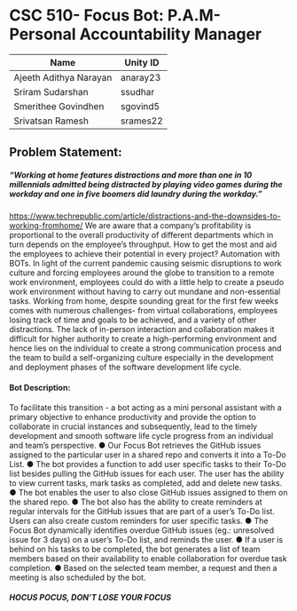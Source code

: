 # CSC 510- Focus Bot: P.A.M- Personal Accountability Manager
| Name      | Unity ID |
| ----------- | ----------- |
| Ajeeth Adithya Narayan    | anaray23     |
| Sriram Sudarshan   | ssudhar        |
|Smerithee Govindhen | sgovind5|
|Srivatsan Ramesh | srames22|
## Problem Statement:
##### “Working at home features distractions and more than one in 10 millennials admitted being distracted by playing video games during the workday and one in five boomers did laundry during the workday.”
https://www.techrepublic.com/article/distractions-and-the-downsides-to-working-fromhome/
We are aware that a company’s profitability is proportional to the overall productivity of
different departments which in turn depends on the employee’s throughput. How to get
the most and aid the employees to achieve their potential in every project? Automation
with BOTs. In light of the current pandemic causing seismic disruptions to work culture
and forcing employees around the globe to transition to a remote work environment,
employees could do with a little help to create a pseudo work environment without
having to carry out mundane and non-essential tasks. Working from home, despite
sounding great for the first few weeks comes with numerous challenges- from virtual
collaborations, employees losing track of time and goals to be achieved, and a variety of
other distractions. The lack of in-person interaction and collaboration makes it difficult
for higher authority to create a high-performing environment and hence lies on the
individual to create a strong communication process and the team to build a
self-organizing culture especially in the development and deployment phases of the
software development life cycle.
#### Bot Description:
To facilitate this transition - a bot acting as a mini personal assistant with a primary
objective to enhance productivity and provide the option to collaborate in crucial
instances and subsequently, lead to the timely development and smooth software life
cycle progress from an individual and team’s perspective.
● Our Focus Bot retrieves the GitHub issues assigned to the particular user in a
shared repo and converts it into a To-Do List.
● The bot provides a function to add user specific tasks to their To-Do list besides
pulling the GitHub issues for each user. The user has the ability to view current
tasks, mark tasks as completed, add and delete new tasks.
● The bot enables the user to also close GitHub issues assigned to them on the
shared repo.
● The bot also has the ability to create reminders at regular intervals for the GitHub
issues that are part of a user’s To-Do list. Users can also create custom
reminders for user specific tasks.
● The Focus Bot dynamically identifies overdue GitHub issues (eg.: unresolved
issue for 3 days) on a user’s To-Do list, and reminds the user.
● If a user is behind on his tasks to be completed, the bot generates a list of team
members based on their availability to enable collaboration for overdue task
completion.
● Based on the selected team member, a request and then a meeting is also
scheduled by the bot.
##### HOCUS POCUS, DON’T LOSE YOUR FOCUS